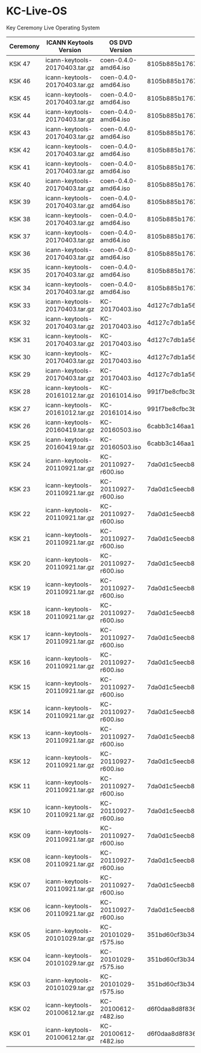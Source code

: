 # KC-Live-OS
Key Ceremony Live Operating System


Ceremony | ICANN Keytools Version         | OS DVD Version       | OS DVD SHA-256 Hash
-------- | ------------------------------ | -------------------- | ----------------------------------------------------------------
KSK 47	 | icann-keytools-20170403.tar.gz | coen-0.4.0-amd64.iso | 8105b885b176741d25ef9d391c6a302aed3f6c916093a621a865cb90d560774f
KSK 46	 | icann-keytools-20170403.tar.gz | coen-0.4.0-amd64.iso | 8105b885b176741d25ef9d391c6a302aed3f6c916093a621a865cb90d560774f
KSK 45	 | icann-keytools-20170403.tar.gz | coen-0.4.0-amd64.iso | 8105b885b176741d25ef9d391c6a302aed3f6c916093a621a865cb90d560774f
KSK 44	 | icann-keytools-20170403.tar.gz | coen-0.4.0-amd64.iso | 8105b885b176741d25ef9d391c6a302aed3f6c916093a621a865cb90d560774f
KSK 43	 | icann-keytools-20170403.tar.gz | coen-0.4.0-amd64.iso | 8105b885b176741d25ef9d391c6a302aed3f6c916093a621a865cb90d560774f
KSK 42	 | icann-keytools-20170403.tar.gz | coen-0.4.0-amd64.iso | 8105b885b176741d25ef9d391c6a302aed3f6c916093a621a865cb90d560774f
KSK 41	 | icann-keytools-20170403.tar.gz | coen-0.4.0-amd64.iso | 8105b885b176741d25ef9d391c6a302aed3f6c916093a621a865cb90d560774f
KSK 40	 | icann-keytools-20170403.tar.gz | coen-0.4.0-amd64.iso | 8105b885b176741d25ef9d391c6a302aed3f6c916093a621a865cb90d560774f
KSK 39	 | icann-keytools-20170403.tar.gz | coen-0.4.0-amd64.iso | 8105b885b176741d25ef9d391c6a302aed3f6c916093a621a865cb90d560774f
KSK 38	 | icann-keytools-20170403.tar.gz | coen-0.4.0-amd64.iso | 8105b885b176741d25ef9d391c6a302aed3f6c916093a621a865cb90d560774f
KSK 37	 | icann-keytools-20170403.tar.gz | coen-0.4.0-amd64.iso | 8105b885b176741d25ef9d391c6a302aed3f6c916093a621a865cb90d560774f
KSK 36	 | icann-keytools-20170403.tar.gz | coen-0.4.0-amd64.iso | 8105b885b176741d25ef9d391c6a302aed3f6c916093a621a865cb90d560774f
KSK 35	 | icann-keytools-20170403.tar.gz | coen-0.4.0-amd64.iso | 8105b885b176741d25ef9d391c6a302aed3f6c916093a621a865cb90d560774f  
KSK 34	 | icann-keytools-20170403.tar.gz | coen-0.4.0-amd64.iso | 8105b885b176741d25ef9d391c6a302aed3f6c916093a621a865cb90d560774f  
KSK 33	 | icann-keytools-20170403.tar.gz | KC-20170403.iso      | 4d127c7db1a564399c0f4e00b34d6a7611e23cdb96cd64f3a428a16319285041  
KSK 32	 | icann-keytools-20170403.tar.gz | KC-20170403.iso      | 4d127c7db1a564399c0f4e00b34d6a7611e23cdb96cd64f3a428a16319285041  
KSK 31	 | icann-keytools-20170403.tar.gz | KC-20170403.iso      | 4d127c7db1a564399c0f4e00b34d6a7611e23cdb96cd64f3a428a16319285041  
KSK 30	 | icann-keytools-20170403.tar.gz | KC-20170403.iso      | 4d127c7db1a564399c0f4e00b34d6a7611e23cdb96cd64f3a428a16319285041
KSK 29	 | icann-keytools-20170403.tar.gz | KC-20170403.iso      | 4d127c7db1a564399c0f4e00b34d6a7611e23cdb96cd64f3a428a16319285041
KSK 28	 | icann-keytools-20161012.tar.gz | KC-20161014.iso      | 991f7be8cfbc3b4bdb6f5e5f84092486755a08a3c36712e37a26ccd808631692
KSK 27	 | icann-keytools-20161012.tar.gz | KC-20161014.iso      | 991f7be8cfbc3b4bdb6f5e5f84092486755a08a3c36712e37a26ccd808631692
KSK 26	 | icann-keytools-20160419.tar.gz | KC-20160503.iso      | 6cabb3c146aa13fbc9a9d61488b2c6f8c7e9e723a89b8574b0288578a65cc0f5
KSK 25	 | icann-keytools-20160419.tar.gz | KC-20160503.iso      | 6cabb3c146aa13fbc9a9d61488b2c6f8c7e9e723a89b8574b0288578a65cc0f5
KSK 24	 | icann-keytools-20110921.tar.gz | KC-20110927-r600.iso | 7da0d1c5eecb822d7bbd47b31d25e4f0f37bb8a46cfbe288d2b07b32f5e38146
KSK 23   | icann-keytools-20110921.tar.gz | KC-20110927-r600.iso | 7da0d1c5eecb822d7bbd47b31d25e4f0f37bb8a46cfbe288d2b07b32f5e38146
KSK 22	 | icann-keytools-20110921.tar.gz | KC-20110927-r600.iso | 7da0d1c5eecb822d7bbd47b31d25e4f0f37bb8a46cfbe288d2b07b32f5e38146
KSK 21	 | icann-keytools-20110921.tar.gz | KC-20110927-r600.iso | 7da0d1c5eecb822d7bbd47b31d25e4f0f37bb8a46cfbe288d2b07b32f5e38146
KSK 20	 | icann-keytools-20110921.tar.gz | KC-20110927-r600.iso | 7da0d1c5eecb822d7bbd47b31d25e4f0f37bb8a46cfbe288d2b07b32f5e38146
KSK 19	 | icann-keytools-20110921.tar.gz | KC-20110927-r600.iso | 7da0d1c5eecb822d7bbd47b31d25e4f0f37bb8a46cfbe288d2b07b32f5e38146
KSK 18	 | icann-keytools-20110921.tar.gz | KC-20110927-r600.iso | 7da0d1c5eecb822d7bbd47b31d25e4f0f37bb8a46cfbe288d2b07b32f5e38146
KSK 17	 | icann-keytools-20110921.tar.gz | KC-20110927-r600.iso | 7da0d1c5eecb822d7bbd47b31d25e4f0f37bb8a46cfbe288d2b07b32f5e38146
KSK 16	 | icann-keytools-20110921.tar.gz | KC-20110927-r600.iso | 7da0d1c5eecb822d7bbd47b31d25e4f0f37bb8a46cfbe288d2b07b32f5e38146
KSK 15	 | icann-keytools-20110921.tar.gz | KC-20110927-r600.iso | 7da0d1c5eecb822d7bbd47b31d25e4f0f37bb8a46cfbe288d2b07b32f5e38146
KSK 14	 | icann-keytools-20110921.tar.gz | KC-20110927-r600.iso | 7da0d1c5eecb822d7bbd47b31d25e4f0f37bb8a46cfbe288d2b07b32f5e38146
KSK 13	 | icann-keytools-20110921.tar.gz | KC-20110927-r600.iso | 7da0d1c5eecb822d7bbd47b31d25e4f0f37bb8a46cfbe288d2b07b32f5e38146
KSK 12	 | icann-keytools-20110921.tar.gz | KC-20110927-r600.iso | 7da0d1c5eecb822d7bbd47b31d25e4f0f37bb8a46cfbe288d2b07b32f5e38146
KSK 11	 | icann-keytools-20110921.tar.gz | KC-20110927-r600.iso | 7da0d1c5eecb822d7bbd47b31d25e4f0f37bb8a46cfbe288d2b07b32f5e38146
KSK 10	 | icann-keytools-20110921.tar.gz | KC-20110927-r600.iso | 7da0d1c5eecb822d7bbd47b31d25e4f0f37bb8a46cfbe288d2b07b32f5e38146
KSK 09	 | icann-keytools-20110921.tar.gz | KC-20110927-r600.iso | 7da0d1c5eecb822d7bbd47b31d25e4f0f37bb8a46cfbe288d2b07b32f5e38146
KSK 08	 | icann-keytools-20110921.tar.gz | KC-20110927-r600.iso | 7da0d1c5eecb822d7bbd47b31d25e4f0f37bb8a46cfbe288d2b07b32f5e38146
KSK 07	 | icann-keytools-20110921.tar.gz | KC-20110927-r600.iso | 7da0d1c5eecb822d7bbd47b31d25e4f0f37bb8a46cfbe288d2b07b32f5e38146
KSK 06	 | icann-keytools-20110921.tar.gz | KC-20110927-r600.iso | 7da0d1c5eecb822d7bbd47b31d25e4f0f37bb8a46cfbe288d2b07b32f5e38146
KSK 05	 | icann-keytools-20101029.tar.gz | KC-20101029-r575.iso | 351bd60cf3b3454c66cf473d22eb79a6952954b3457cd7268ed4c5149a45db28
KSK 04	 | icann-keytools-20101029.tar.gz | KC-20101029-r575.iso | 351bd60cf3b3454c66cf473d22eb79a6952954b3457cd7268ed4c5149a45db28
KSK 03	 | icann-keytools-20101029.tar.gz | KC-20101029-r575.iso | 351bd60cf3b3454c66cf473d22eb79a6952954b3457cd7268ed4c5149a45db28
KSK 02	 | icann-keytools-20100612.tar.gz | KC-20100612-r482.iso | d6f0daa8d8f83614c9dccd5c80cc784999882cfd1b25568c54c93ef27838023f
KSK 01	 | icann-keytools-20100612.tar.gz | KC-20100612-r482.iso | d6f0daa8d8f83614c9dccd5c80cc784999882cfd1b25568c54c93ef27838023f
